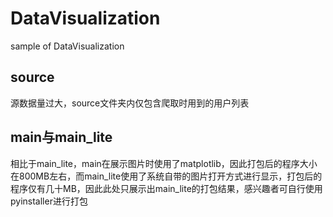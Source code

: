 # DataVisualization
sample of DataVisualization

## source  
源数据量过大，source文件夹内仅包含爬取时用到的用户列表

## main与main_lite  
相比于main_lite，main在展示图片时使用了matplotlib，因此打包后的程序大小在800MB左右，而main_lite使用了系统自带的图片打开方式进行显示，打包后的程序仅有几十MB，因此此处只展示出main_lite的打包结果，感兴趣者可自行使用pyinstaller进行打包
